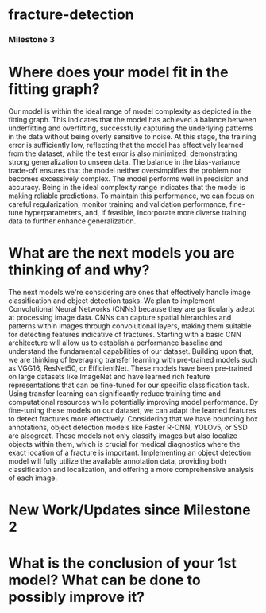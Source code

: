 # fracture-detection

### Milestone 3
# Where does your model fit in the fitting graph?
Our model is within the ideal range of model complexity as depicted in the fitting graph. This indicates that the model has achieved a balance between underfitting and overfitting, successfully capturing the underlying patterns in the data without being overly sensitive to noise. At this stage, the training error is sufficiently low, reflecting that the model has effectively learned from the dataset, while the test error is also minimized, demonstrating strong generalization to unseen data. The balance in the bias-variance trade-off ensures that the model neither oversimplifies the problem nor becomes excessively complex. The model performs well in precision and accuracy. Being in the ideal complexity range indicates that the model is making reliable predictions. To maintain this performance, we can focus on careful regularization, monitor training and validation performance, fine-tune hyperparameters, and, if feasible, incorporate more diverse training data to further enhance generalization.  

# What are the next models you are thinking of and why?
The next models we're considering are ones that effectively handle image classification and object detection tasks. We plan to implement Convolutional Neural Networks (CNNs) because they are particularly adept at processing image data. CNNs can capture spatial hierarchies and patterns within images through convolutional layers, making them suitable for detecting features indicative of fractures. Starting with a basic CNN architecture will allow us to establish a performance baseline and understand the fundamental capabilities of our dataset.
Building upon that, we are thinking of leveraging transfer learning with pre-trained models such as VGG16, ResNet50, or EfficientNet. These models have been pre-trained on large datasets like ImageNet and have learned rich feature representations that can be fine-tuned for our specific classification task. Using transfer learning can significantly reduce training time and computational resources while potentially improving model performance. By fine-tuning these models on our dataset, we can adapt the learned features to detect fractures more effectively.
Considering that we have bounding box annotations, object detection models like Faster R-CNN, YOLOv5, or SSD are alsogreat. These models not only classify images but also localize objects within them, which is crucial for medical diagnostics where the exact location of a fracture is important. Implementing an object detection model will fully utilize the available annotation data, providing both classification and localization, and offering a more comprehensive analysis of each image.

# New Work/Updates since Milestone 2



# What is the conclusion of your 1st model? What can be done to possibly improve it?
